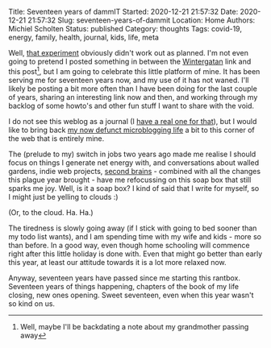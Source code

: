 Title: Seventeen years of dammIT
Started: 2020-12-21 21:57:32
Date: 2020-12-21 21:57:32
Slug: seventeen-years-of-dammit
Location: Home
Authors: Michiel Scholten
Status: published
Category: thoughts
Tags: covid-19, energy, family, health, journal, kids, life, meta

Well, [that experiment]({filename}december-2020-blog-spree.md) obviously didn't work out as planned. I'm not even going to pretend I posted something in between the [Wintergatan]({filename}link-wintergatan.md) link and this post[^1], but I am going to celebrate this little platform of mine. It has been serving me for seventeen years now, and my use of it has not waned. I'll likely be posting a bit more often than I have been doing for the last couple of years, sharing an interesting link now and then, and working through my backlog of some howto's and other fun stuff I want to share with the void.

I do not see this weblog as a journal (I [have a real one for that]({filename}5-minute-journal.md)), but I would like to bring back [my now defunct microblogging life](https://twitter.com/michielscholten) a bit to this corner of the web that is entirely mine.

The (prelude to my) switch in jobs two years ago made me realise I should focus on things I generate net energy with, and conversations about walled gardens, indie web projects, [second brains]({tag}secondbrain) - combined with all the changes this plague year brought - have me refocussing on this soap box that still sparks me joy. Well, is it a soap box? I kind of said that I write for myself, so I might just be yelling to clouds :)

(Or, to the cloud. Ha. Ha.)

The tiredness is slowly going away (if I stick with going to bed sooner than my todo list wants), and I am spending time with my wife and kids - more so than before. In a good way, even though home schooling will commence right after this little holiday is done with. Even that might go better than early this year, at least our attitude towards it is a lot more relaxed now.

Anyway, seventeen years have passed since me starting this rantbox. Seventeen years of things happening, chapters of the book of my life closing, new ones opening. Sweet seventeen, even when this year wasn't so kind on us.

[^1]: Well, maybe I'll be backdating a note about my grandmother passing away

